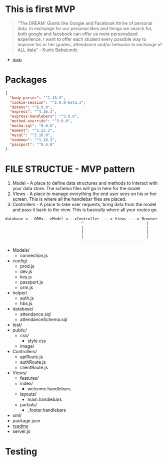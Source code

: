 # This is first MVP
  > "The DREAM: Giants like Google and Facebook thrive of personal data. In exchange for our personal likes and things we search for, both google and facebook can offer us more personalized experience. I want to offer each student every possible way to improve his or her grades, attendance and/or behavior in exchange of ALL data" - Kunle Babatunde

  - [mvp](https://github.com/kb2232/TechInSchool)

# Packages
  ```JSON
  {
    "body-parser": "^1.18.3",
    "cookie-session": "^2.0.0-beta.3",
    "dotenv": "^6.0.0",
    "express": "^4.16.3",
    "express-handlebars": "^3.0.0",
    "method-override": "^3.0.0",
    "mocha-sql": "0.0.6",
    "moment": "^2.22.2",
    "mysql": "^2.16.0",
    "nodemon": "^1.18.3",
    "passport": "^0.4.0"
  }
  ```

# FILE STRUCTUE - MVP pattern
  1. Model - A place to define data structures and methods to interact with your data store. The schema files will go in here for the model
  2. VIews - A place to manage everything the end user sees on his or her screen. This is where all the handlebar files are placed.
  3. Controllers -  A place to take user requests, bring data from the model and pass it back to the view. This is basically where all your routes go.

  ```
  database <---ORM<--->Model <--->Controller ----> Views ----> Browser
                                    ^                            |
                                    |                            |
                                    |                            |
                                    |                            |
                                    -----------------------------
  ```

  * Models/
    * connection.js
  * config/
    * prod.js
    * dev.js
    * key.js
    * passport.js
    * orm.js
  * helper/
    * auth.js
    * hbs.js
  * database/
    * attendance.sql
    * attendanceSchema.sql
  * test/
  * public/
    * css/
      * style.css
    * image/
  * Controllers/
    * apiRoute.js
    * authRoute.js
    * clientRoute.js
  * Views/
    * features/
    * index/
      * welcome.handlebars
    * layouts/
      * main.handlebars
    * partials/
      * _footer.handlebars
  * xml/
  * package.json
  * [readme](https://github.com/kb2232/TechInSchool/blob/master/readme.md)
  * server.js

# Testing